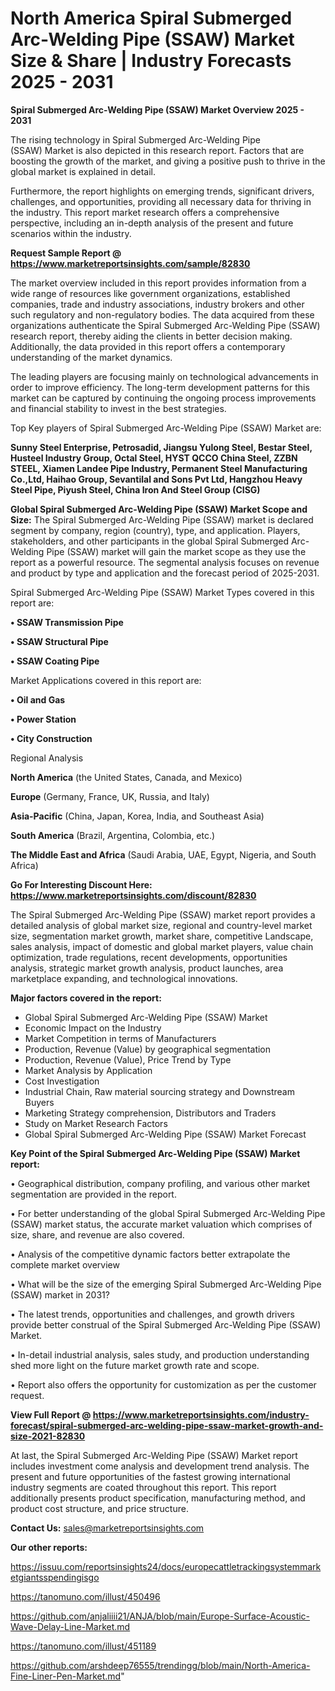 # North America Spiral Submerged Arc-Welding Pipe (SSAW) Market Size & Share | Industry Forecasts 2025 - 2031

<Strong> Spiral Submerged Arc-Welding Pipe (SSAW) Market Overview 2025 - 2031</strong>

The rising technology in Spiral Submerged Arc-Welding Pipe (SSAW) Market is also depicted in this research report. Factors that are boosting the growth of the market, and giving a positive push to thrive in the global market is explained in detail.

Furthermore, the report highlights on emerging trends, significant drivers, challenges, and opportunities, providing all necessary data for thriving in the industry. This report market research offers a comprehensive perspective, including an in-depth analysis of the present and future scenarios within the industry.

<strong>Request Sample Report @ <a href=https://www.marketreportsinsights.com/sample/82830>https://www.marketreportsinsights.com/sample/82830</a></strong>

The market overview included in this report provides information from a wide range of resources like government organizations, established companies, trade and industry associations, industry brokers and other such regulatory and non-regulatory bodies. The data acquired from these organizations authenticate the Spiral Submerged Arc-Welding Pipe (SSAW) research report, thereby aiding the clients in better decision making. Additionally, the data provided in this report offers a contemporary understanding of the market dynamics.

The leading players are focusing mainly on technological advancements in order to improve efficiency. The long-term development patterns for this market can be captured by continuing the ongoing process improvements and financial stability to invest in the best strategies.

Top Key players of Spiral Submerged Arc-Welding Pipe (SSAW) Market are:

<strong>Sunny Steel Enterprise, Petrosadid, Jiangsu Yulong Steel, Bestar Steel, Husteel Industry Group, Octal Steel, HYST QCCO China Steel, ZZBN STEEL, Xiamen Landee Pipe Industry, Permanent Steel Manufacturing Co.,Ltd, Haihao Group, Sevantilal and Sons Pvt Ltd, Hangzhou Heavy Steel Pipe, Piyush Steel, China Iron And Steel Group (CISG)</strong>

<strong><b>Global Spiral Submerged Arc-Welding Pipe (SSAW) Market Scope and Size:</b></strong>
The Spiral Submerged Arc-Welding Pipe (SSAW) market is declared segment by company, region (country), type, and application. Players, stakeholders, and other participants in the global Spiral Submerged Arc-Welding Pipe (SSAW) market will gain the market scope as they use the report as a powerful resource. The segmental analysis focuses on revenue and product by type and application and the forecast period of 2025-2031.

Spiral Submerged Arc-Welding Pipe (SSAW) Market Types covered in this report are:

<strong>• SSAW Transmission Pipe

• SSAW Structural Pipe

• SSAW Coating Pipe</strong>

Market Applications covered in this report are:

<strong>• Oil and Gas

• Power Station

• City Construction</strong> 

Regional Analysis

<strong>North America</strong> (the United States, Canada, and Mexico)

<strong>Europe</strong> (Germany, France, UK, Russia, and Italy)

<strong>Asia-Pacific</strong> (China, Japan, Korea, India, and Southeast Asia)

<strong>South America</strong> (Brazil, Argentina, Colombia, etc.)

<strong>The Middle East and Africa</strong> (Saudi Arabia, UAE, Egypt, Nigeria, and South Africa)

<strong>Go For Interesting Discount Here: <a href=https://www.marketreportsinsights.com/discount/82830>https://www.marketreportsinsights.com/discount/82830</a></strong>

The Spiral Submerged Arc-Welding Pipe (SSAW) market report provides a detailed analysis of global market size, regional and country-level market size, segmentation market growth, market share, competitive Landscape, sales analysis, impact of domestic and global market players, value chain optimization, trade regulations, recent developments, opportunities analysis, strategic market growth analysis, product launches, area marketplace expanding, and technological innovations.

<strong><b>Major factors covered in the report:</b></strong>
<ul>
  <li>Global Spiral Submerged Arc-Welding Pipe (SSAW) Market </li>
  <li>Economic Impact on the Industry</li>
  <li>Market Competition in terms of Manufacturers</li>
  <li>Production, Revenue (Value) by geographical segmentation</li>
  <li>Production, Revenue (Value), Price Trend by Type</li>
  <li>Market Analysis by Application</li>
  <li>Cost Investigation</li>
  <li>Industrial Chain, Raw material sourcing strategy and Downstream Buyers</li>
  <li>Marketing Strategy comprehension, Distributors and Traders</li>
  <li>Study on Market Research Factors</li>
  <li>Global Spiral Submerged Arc-Welding Pipe (SSAW) Market Forecast</li>
</ul>

<strong><b>Key Point of the Spiral Submerged Arc-Welding Pipe (SSAW) Market report:</b></strong>

• Geographical distribution, company profiling, and various other market segmentation are provided in the report.

• For better understanding of the global Spiral Submerged Arc-Welding Pipe (SSAW) market status, the accurate market valuation which comprises of size, share, and revenue are also covered.

• Analysis of the competitive dynamic factors better extrapolate the complete market overview

• What will be the size of the emerging Spiral Submerged Arc-Welding Pipe (SSAW) market in 2031?

• The latest trends, opportunities and challenges, and growth drivers provide better construal of the Spiral Submerged Arc-Welding Pipe (SSAW) Market.

• In-detail industrial analysis, sales study, and production understanding shed more light on the future market growth rate and scope.

• Report also offers the opportunity for customization as per the customer request.

<strong><b>View Full Report @ <a href=https://www.marketreportsinsights.com/industry-forecast/spiral-submerged-arc-welding-pipe-ssaw-market-growth-and-size-2021-82830>https://www.marketreportsinsights.com/industry-forecast/spiral-submerged-arc-welding-pipe-ssaw-market-growth-and-size-2021-82830</a></b></strong>


At last, the Spiral Submerged Arc-Welding Pipe (SSAW) Market report includes investment come analysis and development trend analysis. The present and future opportunities of the fastest growing international industry segments are coated throughout this report. This report additionally presents product specification, manufacturing method, and product cost structure, and price structure.

<strong>Contact Us:</strong>
sales@marketreportsinsights.com

<strong>Our other reports:</strong>

<a href=https://issuu.com/reportsinsights24/docs/europecattletrackingsystemmarketgiantsspendingisgo>https://issuu.com/reportsinsights24/docs/europecattletrackingsystemmarketgiantsspendingisgo</a>

<a href=https://tanomuno.com/illust/450496>https://tanomuno.com/illust/450496</a>

<a href=https://github.com/anjaliiii21/ANJA/blob/main/Europe-Surface-Acoustic-Wave-Delay-Line-Market.md>https://github.com/anjaliiii21/ANJA/blob/main/Europe-Surface-Acoustic-Wave-Delay-Line-Market.md</a>

<a href=https://tanomuno.com/illust/451189>https://tanomuno.com/illust/451189</a>

<a href=https://github.com/arshdeep76555/trendingg/blob/main/North-America-Fine-Liner-Pen-Market.md>https://github.com/arshdeep76555/trendingg/blob/main/North-America-Fine-Liner-Pen-Market.md</a>"
